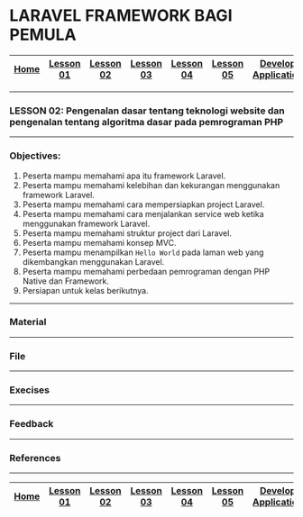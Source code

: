 # LARAVEL FRAMEWORK BAGI PEMULA

| [Home][0] | [Lesson 01][1] | [Lesson 02][2] | [Lesson 03][3] | [Lesson 04][4] | [Lesson 05][5] | [Develop Application][6] |
|:---------:|:--------------:|:--------------:|:--------------:|:--------------:|:--------------:|:------------------------:|

---

### LESSON 02: Pengenalan dasar tentang teknologi website dan pengenalan tentang algoritma dasar pada pemrograman PHP

---

### Objectives:
1. Peserta mampu memahami apa itu framework Laravel.
2. Peserta mampu memahami kelebihan dan kekurangan menggunakan framework Laravel.
3. Peserta mampu memahami cara mempersiapkan project Laravel.
4. Peserta mampu memahami cara menjalankan service web ketika menggunakan framework Laravel.
5. Peserta mampu memahami struktur project dari Laravel.
6. Peserta mampu memahami konsep MVC.
7. Peserta mampu menampilkan `Hello World` pada laman web yang dikembangkan menggunakan Laravel.
8. Peserta mampu memahami perbedaan pemrograman dengan PHP Native dan Framework.
9. Persiapan untuk kelas berikutnya.

---

### Material


---

### File
<!-- * Slide materi [LESSON 02: Pengenalan algoritma dasar pemrograman dengan Bahasa C](files/Lesson2_CProgrammingBagiPemula.pdf) -->

---

### Execises
<!-- 1. Buat file HTML dengan:
    * Judul
    * Gambar
    * Paragraf
    * Link
2. Beri style pada website yang dibuat di latihan pertama. -->

---

### Feedback
<!-- 1. Apa yang menjadi bottleneck dari **lesson 02** ini?
2. Apa yang sebaiknya ditambah dan ditiadakan dari materi **lesson 02** ini? -->

---

### References
<!-- 1. [Intro to HTML and CSS](https://www.udacity.com/course/intro-to-html-and-css--ud304 "Intro to HTML and CSS")
2. [HTML & CSS for Beginners](https://www.codecademy.com/en/tracks/htmlcss "HTML & CSS for Beginners") -->

---

| [Home][0] | [Lesson 01][1] | [Lesson 02][2] | [Lesson 03][3] | [Lesson 04][4] | [Lesson 05][5] | [Develop Application][6] |
|:---------:|:--------------:|:--------------:|:--------------:|:--------------:|:--------------:|:------------------------:|

[0]: README.md "Home"
[1]: lesson-01.md "Pengenalan dasar tentang teknologi website dan pengenalan tentang algoritma dasar pada pemrograman PHP"
[2]: lesson-02.md "Pengenalan dasar tentang Framework Laravel dan pengenalan tentang konsep MVC pada Laravel"
[3]: lesson-03.md "Pengenalan tentang Migration, Seeder, dan Model"
[4]: lesson-04.md "Pengenalan tentang Route dan Blade pada Laravel"
[5]: lesson-05.md "Pengenalan tentang Controller pada Laravel"
[6]: lesson-06.md "Aplikasi Sederhana Untuk Pendataan Kantung Darah"

